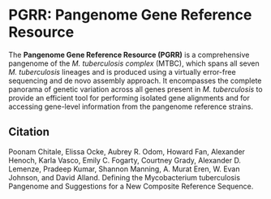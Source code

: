 # PGRR: Pangenome Gene Reference Resource

The **Pangenome Gene Reference Resource (PGRR)** is a comprehensive pangenome of the _M. tuberculosis complex_ (MTBC), which spans all seven _M. tuberculosis_ lineages and is produced  using a virtually error-free sequencing and de novo assembly approach. It encompasses the complete panorama of genetic variation across all genes present in _M. tuberculosis_ to provide an efficient tool for performing isolated gene alignments and for accessing gene-level information from the pangenome reference strains.

## Citation

Poonam Chitale, Elissa Ocke, Aubrey R. Odom, Howard Fan, Alexander Henoch, Karla Vasco, Emily C. Fogarty, Courtney Grady, Alexander D. Lemenze, Pradeep Kumar, Shannon Manning, A. Murat Eren, W. Evan Johnson, and David Alland. Defining the Mycobacterium tuberculosis Pangenome and Suggestions for a New Composite Reference Sequence.
